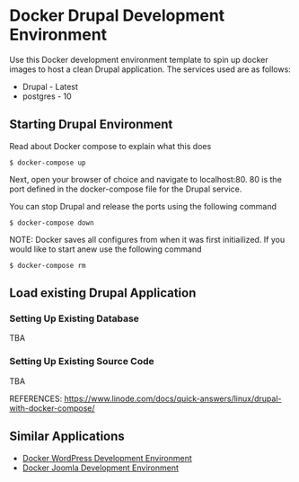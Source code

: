 # Docker Drupal Development Environment

Use this Docker development environment template to spin up docker images to host a clean Drupal application. The services used are as follows:

* Drupal - Latest
* postgres - 10

## Starting Drupal Environment
Read about Docker compose to explain what this does
```
$ docker-compose up
```

Next, open your browser of choice and navigate to localhost:80. 80 is the port defined in the docker-compose file for the Drupal service.

You can stop Drupal and release the ports using the following command

```
$ docker-compose down
```

NOTE: Docker saves all configures from when it was first initiailized. If you would like to start anew use the following command

```
$ docker-compose rm
```

## Load existing Drupal Application

### Setting Up Existing Database

TBA

### Setting Up Existing Source Code

TBA


REFERENCES: https://www.linode.com/docs/quick-answers/linux/drupal-with-docker-compose/

## Similar Applications

* [Docker WordPress Development Environment](https://github.com/jonepl/Docker-WordPress-Dev-Env)
* [Docker Joomla  Development Environment](https://github.com/jonepl/Docker-Joomla-Dev-Env)

